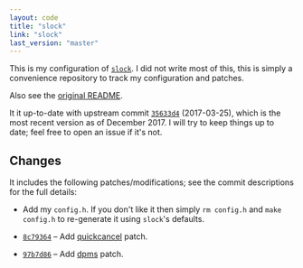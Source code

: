 ```yaml
---
layout: code
title: "slock"
link: "slock"
last_version: "master"
---
```


This is my configuration of [`slock`](https://tools.suckless.org/slock/). I did
not write most of this, this is simply a convenience repository to track my
configuration and patches.

Also see the
[original README](https://github.com/Carpetsmoker/slock/blob/master/README).

It it up-to-date with upstream commit
[`35633d4`](https://git.suckless.org/slock/log/) (2017-03-25), which is the most
recent version as of December 2017. I will try to keep things up to date; feel
free to open an issue if it's not.

Changes
-------

It includes the following patches/modifications; see the commit descriptions for
the full details:

- Add my `config.h`. If you don't like it then simply `rm config.h` and `make
  config.h` to re-generate it using `slock`'s defaults.

- [`8c79364`](https://github.com/Carpetsmoker/slock/commit/8c79364) – Add
  [quickcancel](https://tools.suckless.org/slock/patches/quickcancel) patch.

- [`97b7d86`](https://github.com/Carpetsmoker/slock/commit/97b7d86) – Add
  [dpms](https://tools.suckless.org/slock/patches/dpms) patch.
